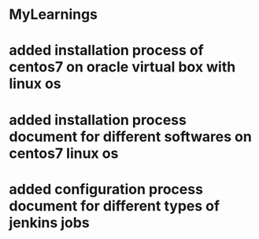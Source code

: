 # MyLearnings
# added installation process of centos7 on oracle virtual box with linux os
# added installation process document for different softwares on centos7 linux os
# added configuration process document for different types of jenkins jobs